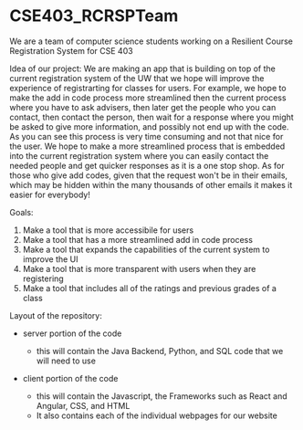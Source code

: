# CSE403_RCRSPTeam
We are a team of computer science students working on a Resilient Course Registration System for CSE 403


Idea of our project: We are making an app that is building on top of the current registration system of the UW that we hope will improve the experience of registrarting for classes for users. For example, we hope to make the add in code process more streamlined then the current process where you have to ask advisers, then later get the people who you can contact, then contact the person, then wait for a response where you might be asked to give more information, and possibly not end up with the code. As you can see this process is very time consuming and not that nice for the user. We hope to make a more streamlined process that is embedded into the current registration system where you can easily contact the needed people and get quicker responses as it is a one stop shop. As for those who give add codes, given that the request won't be in their emails, which may be hidden within the many thousands of other emails it makes it easier for everybody! 


Goals: 
1. Make a tool that is more accessibile for users 
2. Make a tool that has a more streamlined add in code process 
3. Make a tool that expands the capabilities of the current system to improve the UI
4. Make a tool that is more transparent with users when they are registering 
5. Make a tool that includes all of the ratings and previous grades of a class 


Layout of the repository:

- server portion of the code 
    - this will contain the Java Backend, Python, and SQL code that we will need to use 

- client portion of the code 
    - this will contain the Javascript, the Frameworks such as React and Angular, CSS, and HTML
    - It also contains each of the individual webpages for our website 




